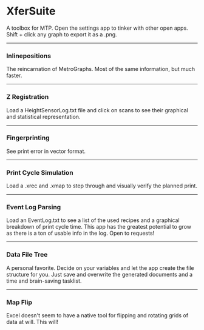 # XferSuite
A toolbox for MTP.
Open the settings app to tinker with other open apps.
Shift + click any graph to export it as a .png.

___
### Inlinepositions
The reincarnation of MetroGraphs. Most of the same information, but much faster.

___
### Z Registration
Load a HeightSensorLog.txt file and click on scans to see their graphical and statistical representation.

___
### Fingerprinting
See print error in vector format.

___
### Print Cycle Simulation
Load a .xrec and .xmap to step through and visually verify the planned print.

___
### Event Log Parsing
Load an EventLog.txt to see a list of the used recipes and a graphical breakdown of print cycle time.
This app has the greatest potential to grow as there is a ton of usable info in the log.
Open to requests!

___
### Data File Tree
A personal favorite. Decide on your variables and let the app create the file structure for you.
Just save and overwrite the generated documents and a time and brain-saving tasklist.

___
### Map Flip
Excel doesn't seem to have a native tool for flipping and rotating grids of data at will.
This will!
